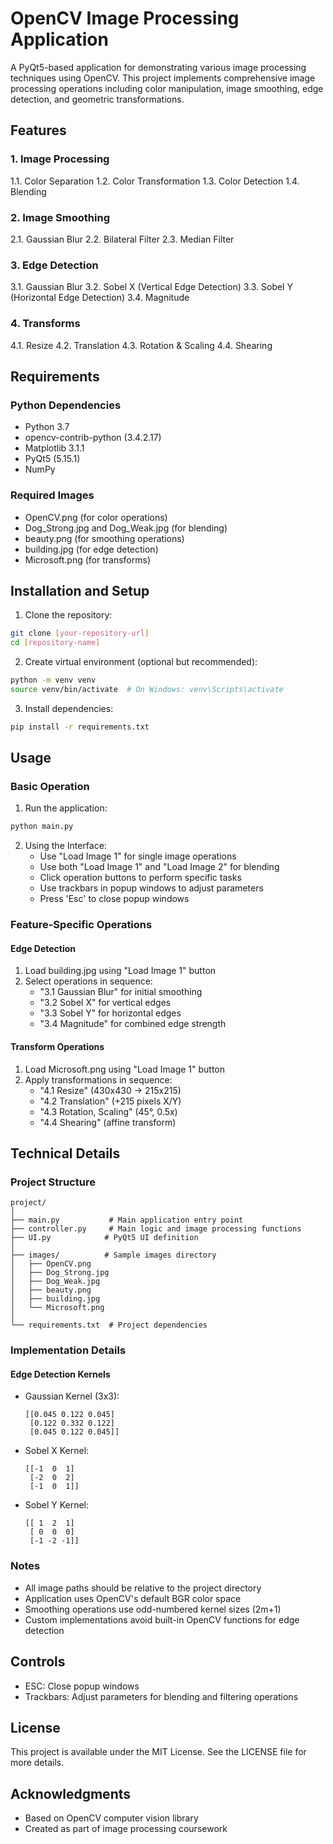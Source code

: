 # OpenCV Image Processing Application

A PyQt5-based application for demonstrating various image processing techniques using OpenCV. This project implements comprehensive image processing operations including color manipulation, image smoothing, edge detection, and geometric transformations.

## Features

### 1. Image Processing 
1.1. Color Separation 
1.2. Color Transformation 
1.3. Color Detection 
1.4. Blending 

### 2. Image Smoothing 
2.1. Gaussian Blur 
2.2. Bilateral Filter 
2.3. Median Filter 

### 3. Edge Detection
3.1. Gaussian Blur
3.2. Sobel X (Vertical Edge Detection)
3.3. Sobel Y (Horizontal Edge Detection)
3.4. Magnitude

### 4. Transforms
4.1. Resize
4.2. Translation
4.3. Rotation & Scaling
4.4. Shearing

## Requirements

### Python Dependencies
- Python 3.7
- opencv-contrib-python (3.4.2.17)
- Matplotlib 3.1.1
- PyQt5 (5.15.1)
- NumPy

### Required Images
- OpenCV.png (for color operations)
- Dog_Strong.jpg and Dog_Weak.jpg (for blending)
- beauty.png (for smoothing operations)
- building.jpg (for edge detection)
- Microsoft.png (for transforms)

## Installation and Setup

1. Clone the repository:
```bash
git clone [your-repository-url]
cd [repository-name]
```

2. Create virtual environment (optional but recommended):
```bash
python -m venv venv
source venv/bin/activate  # On Windows: venv\Scripts\activate
```

3. Install dependencies:
```bash
pip install -r requirements.txt
```

## Usage

### Basic Operation

1. Run the application:
```bash
python main.py
```

2. Using the Interface:
   - Use "Load Image 1" for single image operations
   - Use both "Load Image 1" and "Load Image 2" for blending
   - Click operation buttons to perform specific tasks
   - Use trackbars in popup windows to adjust parameters
   - Press 'Esc' to close popup windows

### Feature-Specific Operations

#### Edge Detection

1. Load building.jpg using "Load Image 1" button
2. Select operations in sequence:
   - "3.1 Gaussian Blur" for initial smoothing
   - "3.2 Sobel X" for vertical edges
   - "3.3 Sobel Y" for horizontal edges
   - "3.4 Magnitude" for combined edge strength

#### Transform Operations

1. Load Microsoft.png using "Load Image 1" button
2. Apply transformations in sequence:
   - "4.1 Resize" (430x430 → 215x215)
   - "4.2 Translation" (+215 pixels X/Y)
   - "4.3 Rotation, Scaling" (45°, 0.5x)
   - "4.4 Shearing" (affine transform)

## Technical Details

### Project Structure
```
project/
│
├── main.py           # Main application entry point
├── controller.py     # Main logic and image processing functions
├── UI.py            # PyQt5 UI definition
│
├── images/          # Sample images directory
│   ├── OpenCV.png
│   ├── Dog_Strong.jpg
│   ├── Dog_Weak.jpg
│   ├── beauty.png
│   ├── building.jpg
│   └── Microsoft.png
│
└── requirements.txt  # Project dependencies
```

### Implementation Details

#### Edge Detection Kernels

- Gaussian Kernel (3x3):
  ```
  [[0.045 0.122 0.045]
   [0.122 0.332 0.122]
   [0.045 0.122 0.045]]
  ```
- Sobel X Kernel:
  ```
  [[-1  0  1]
   [-2  0  2]
   [-1  0  1]]
  ```
- Sobel Y Kernel:
  ```
  [[ 1  2  1]
   [ 0  0  0]
   [-1 -2 -1]]
  ```

### Notes

- All image paths should be relative to the project directory
- Application uses OpenCV's default BGR color space
- Smoothing operations use odd-numbered kernel sizes (2m+1)
- Custom implementations avoid built-in OpenCV functions for edge detection

## Controls

- ESC: Close popup windows
- Trackbars: Adjust parameters for blending and filtering operations

## License

This project is available under the MIT License. See the LICENSE file for more details.

## Acknowledgments

- Based on OpenCV computer vision library
- Created as part of image processing coursework
